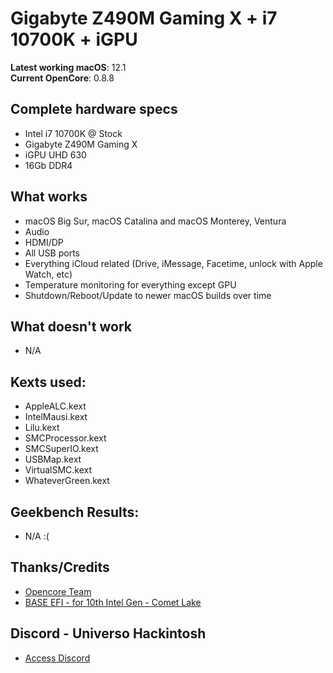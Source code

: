# Gigabyte Z490M Gaming X + i7 10700K + iGPU

**Latest working macOS**: 12.1
<br>
**Current OpenCore**: 0.8.8

## Complete hardware specs
- Intel i7 10700K @ Stock
- Gigabyte Z490M Gaming X
- iGPU UHD 630
- 16Gb DDR4

## What works
- macOS Big Sur, macOS Catalina and macOS Monterey, Ventura
- Audio
- HDMI/DP
- All USB ports
- Everything iCloud related (Drive, iMessage, Facetime, unlock with Apple Watch, etc)
- Temperature monitoring for everything except GPU
- Shutdown/Reboot/Update to newer macOS builds over time

## What doesn't work
- N/A

## Kexts used:
- AppleALC.kext
- IntelMausi.kext
- Lilu.kext
- SMCProcessor.kext
- SMCSuperIO.kext
- USBMap.kext
- VirtualSMC.kext
- WhateverGreen.kext

## Geekbench Results:
- N/A :(

## Thanks/Credits
- [Opencore Team](https://dortania.github.io/getting-started/)
- [BASE EFI - for 10th Intel Gen - Comet Lake](https://github.com/abelclopes/BASE-EFI-INTEL-DESKTOP-10THGEN-COMET-LAKE)

## Discord - Universo Hackintosh
- [Access Discord](#)
